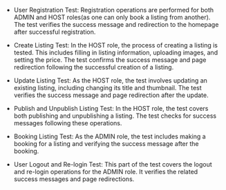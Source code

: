 - User Registration Test: Registration operations are performed for both ADMIN and HOST roles(as one can only book a listing from another). The test verifies the success message and redirection to the homepage after successful registration.

- Create Listing Test: In the HOST role, the process of creating a listing is tested. This includes filling in listing information, uploading images, and setting the price. The test confirms the success message and page redirection following the successful creation of a listing.

- Update Listing Test: As the HOST role, the test involves updating an existing listing, including changing its title and thumbnail. The test verifies the success message and page redirection after the update.

- Publish and Unpublish Listing Test: In the HOST role, the test covers both publishing and unpublishing a listing. The test checks for success messages following these operations.

- Booking Listing Test: As the ADMIN role, the test includes making a booking for a listing and verifying the success message after the booking.

- User Logout and Re-login Test: This part of the test covers the logout and re-login operations for the ADMIN role. It verifies the related success messages and page redirections.